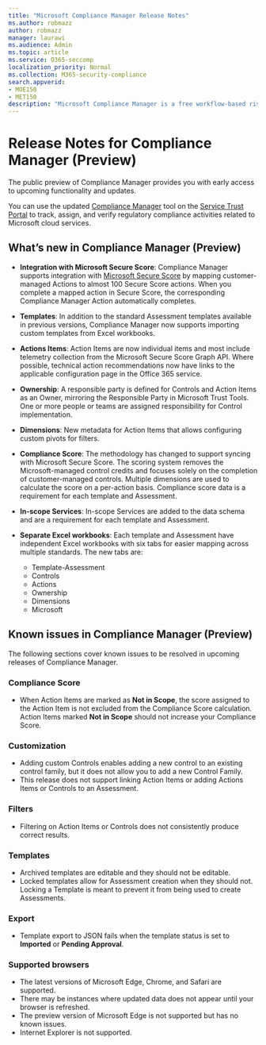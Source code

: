 ```yaml
---
title: "Microsoft Compliance Manager Release Notes"
ms.author: robmazz
author: robmazz
manager: laurawi
ms.audience: Admin
ms.topic: article
ms.service: O365-seccomp
localization_priority: Normal
ms.collection: M365-security-compliance
search.appverid: 
- MOE150
- MET150
description: "Microsoft Compliance Manager is a free workflow-based risk assessment tool in the Microsoft Service Trust Portal. Compliance Manager enables you to track, assign, and verify regulatory compliance activities related to Microsoft cloud services."
---
```


# Release Notes for Compliance Manager (Preview)

The public preview of Compliance Manager provides you with early access to upcoming functionality and updates.

You can use the updated [Compliance Manager](https://servicetrust.microsoft.com/ComplianceManager) tool on the [Service Trust Portal](https://servicetrust.microsoft.com) to track, assign, and verify regulatory compliance activities related to Microsoft cloud services.

## What’s new in Compliance Manager (Preview)

- **Integration with Microsoft Secure Score**: Compliance Manager supports integration with [Microsoft Secure Score](microsoft-secure-score.md) by mapping customer-managed Actions to almost 100 Secure Score actions. When you complete a mapped action in Secure Score, the corresponding Compliance Manager Action automatically completes.

- **Templates**: In addition to the standard Assessment templates available in previous versions, Compliance Manager now supports importing custom templates from Excel workbooks.

- **Actions Items**: Action Items are now individual items and most include telemetry collection from the Microsoft Secure Score Graph API. Where possible, technical action recommendations now have links to the applicable configuration page in the Office 365 service.

- **Ownership**: A responsible party is defined for Controls and Action Items as an Owner, mirroring the Responsible Party in Microsoft Trust Tools. One or more people or teams are assigned responsibility for Control implementation.

- **Dimensions**: New metadata for Action Items that allows configuring custom pivots for filters.

- **Compliance Score**: The methodology has changed to support syncing with Microsoft Secure Score. The scoring system removes the Microsoft-managed control credits and focuses solely on the completion of customer-managed controls. Multiple dimensions are used to calculate the score on a per-action basis. Compliance score data is a requirement for each template and Assessment.

- **In-scope Services**: In-scope Services are added to the data schema and are a requirement for each template and Assessment.

- **Separate Excel workbooks**: Each template and Assessment have independent Excel workbooks with six tabs for easier mapping across multiple standards. The new tabs are:

    - Template-Assessment
    - Controls
    - Actions
    - Ownership
    - Dimensions
    - Microsoft

## Known issues in Compliance Manager (Preview)

The following sections cover known issues to be resolved in upcoming releases of Compliance Manager.

### Compliance Score

- When Action Items are marked as **Not in Scope**, the score assigned to the Action Item is not excluded from the Compliance Score calculation. Action Items marked **Not in Scope** should not increase your Compliance Score.

### Customization

- Adding custom Controls enables adding a new control to an existing control family, but it does not allow you to add a new Control Family.
- This release does not support linking Action Items or adding Actions Items or Controls to an Assessment.

### Filters

- Filtering on Action Items or Controls does not consistently produce correct results.

### Templates

- Archived templates are editable and they should not be editable.
- Locked templates allow for Assessment creation when they should not. Locking a Template is meant to prevent it from being used to create Assessments.

### Export

- Template export to JSON fails when the template status is set to **Imported** or **Pending Approval**.

### Supported browsers

- The latest versions of Microsoft Edge, Chrome, and Safari are supported.
- There may be instances where updated data does not appear until your browser is refreshed.
- The preview version of Microsoft Edge is not supported but has no known issues.
- Internet Explorer is not supported.